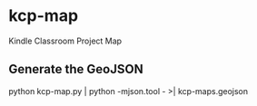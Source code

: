 # kcp-map
Kindle Classroom Project Map

## Generate the GeoJSON
python kcp-map.py | python -mjson.tool - >| kcp-maps.geojson
